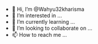- 👋 Hi, I’m @Wahyu32kharisma
- 👀 I’m interested in ...
- 🌱 I’m currently learning ...
- 💞️ I’m looking to collaborate on ...
- 📫 How to reach me ...

<!---
Wahyu32kharisma/Wahyu32kharisma is a ✨ special ✨ repository because its `README.md` (this file) appears on your GitHub profile.
You can click the Preview link to take a look at your changes.
--->
